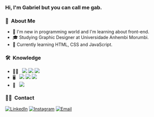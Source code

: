 <h3> Hi, I'm Gabriel but you can call me gab.</h3>

<h3> 👤 &nbsp;About Me </h3>

- 🤔 I'm new in programming world and I'm learning about front-end.
- 🎓 Studying Graphic Designer at Universidade Anhembi Morumbi.
- 🌱 Currently learning HTML, CSS and JavaScript.

<h3> 🛠 &nbsp;Knowledge </h3>

- 👨‍💻 &nbsp;
  <a><img src="https://img.shields.io/badge/-HTML5-333333?style=flat&logo=HTML5"></a>
  <a><img src="https://img.shields.io/badge/-CSS-333333?style=flat&logo=CSS3&logoColor=1572B6"></a>
  <a><img src="https://img.shields.io/badge/-JavaScript-333333?style=flat&logo=javascript"></a>
- 🖥 &nbsp;
  <a><img src="https://img.shields.io/badge/-Photoshop-333333?style=flat&logo=adobe-photoshop"></a>
  <a><img src="https://img.shields.io/badge/-Illustrator-333333?style=flat&logo=adobe-illustrator"></a>
  <a><img src="https://img.shields.io/badge/-InDesign-333333?style=flat&logo=adobe-indesign"></a>
- 🔧 &nbsp;
  <a><img src="https://img.shields.io/badge/-Visual%20Studio%20Code-333333?style=flat&logo=visual-studio-code&logoColor=007ACC"></a>

<h3> 🤝🏻 &nbsp;Contact </h3>

<p align="left">
<a href="https://www.linkedin.com/in/gabrieltmoraes/"><img alt="LinkedIn" src="https://img.shields.io/badge/LinkedIn-Gabriel%20Toscano%20de%20Moraes-blue?style=flat&logo=linkedin"></a>
<a href="https://www.instagram.com/twscano/"><img alt="Instagram" src="https://img.shields.io/badge/Instagram-twscano_-blue?style=flat&logo=instagram"></a>
<a href="mailto:gabriel_toscano@outlook.com"><img alt="Email" src="https://img.shields.io/badge/Email-gabriel_toscano@outlook.com-blue?style=flat&logo=microsoft-outlook"></a>
</p>
